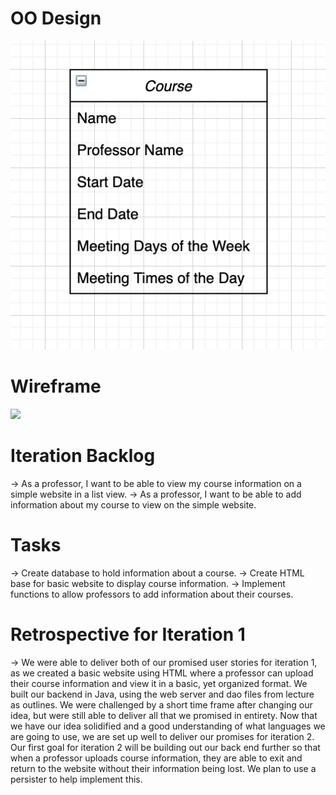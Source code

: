 # OO Design

![](/docs/UML1.png)



# Wireframe

![](/docs/Iter1Wireframe.png)





# Iteration Backlog
-> As a professor, I want to be able to view my course information on a simple website in a list view. 
-> As a professor, I want to be able to add information about my course to view on the simple website. 


# Tasks
-> Create database to hold information about a course. 
-> Create HTML base for basic website to display course information. 
-> Implement functions to allow professors to add information about their courses. 

# Retrospective for Iteration 1
-> We were able to deliver both of our promised user stories for iteration 1, as we created a basic website using HTML where a professor can upload their course information and view it in a basic, yet organized format. We built our backend in Java, using the web server and dao files from lecture as outlines. We were challenged by a short time frame after changing our idea, but were still able to deliver all that we promised in entirety. Now that we have our idea solidified and a good understanding of what languages we are going to use, we are set up well to deliver our promises for iteration 2. Our first goal for iteration 2 will be building out our back end further so that when a professor uploads course information, they are able to exit and return to the website without their information being lost. We plan to use a persister to help implement this. 
